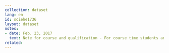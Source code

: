 ```yaml
---
collection: dataset
lang: en
id: sciehe1736
layout: dataset
notes: 
- date: Feb. 23, 2017
  text: Note for course and qualification - For course time students and for non-students last diploma course in final course term is intended.
related:
---
```

